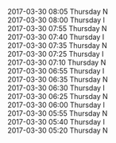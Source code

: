 2017-03-30 08:05 Thursday  N  
2017-03-30 08:00 Thursday  I  
2017-03-30 07:55 Thursday  N  
2017-03-30 07:40 Thursday  I  
2017-03-30 07:35 Thursday  N  
2017-03-30 07:25 Thursday  I  
2017-03-30 07:10 Thursday  N  
2017-03-30 06:55 Thursday  I  
2017-03-30 06:35 Thursday  N  
2017-03-30 06:30 Thursday  I  
2017-03-30 06:25 Thursday  N  
2017-03-30 06:00 Thursday  I  
2017-03-30 05:55 Thursday  N  
2017-03-30 05:40 Thursday  I  
2017-03-30 05:20 Thursday  N  
